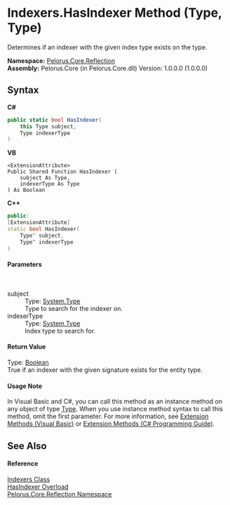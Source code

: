 # Indexers.HasIndexer Method (Type, Type)
 

Determines if an indexer with the given index type exists on the type.

**Namespace:**&nbsp;<a href="7183AF8D">Pelorus.Core.Reflection</a><br />**Assembly:**&nbsp;Pelorus.Core (in Pelorus.Core.dll) Version: 1.0.0.0 (1.0.0.0)

## Syntax

**C#**<br />
``` C#
public static bool HasIndexer(
	this Type subject,
	Type indexerType
)
```

**VB**<br />
``` VB
<ExtensionAttribute>
Public Shared Function HasIndexer ( 
	subject As Type,
	indexerType As Type
) As Boolean
```

**C++**<br />
``` C++
public:
[ExtensionAttribute]
static bool HasIndexer(
	Type^ subject, 
	Type^ indexerType
)
```


#### Parameters
&nbsp;<dl><dt>subject</dt><dd>Type: <a href="http://msdn2.microsoft.com/en-us/library/42892f65" target="_blank">System.Type</a><br />Type to search for the indexer on.</dd><dt>indexerType</dt><dd>Type: <a href="http://msdn2.microsoft.com/en-us/library/42892f65" target="_blank">System.Type</a><br />Index type to search for.</dd></dl>

#### Return Value
Type: <a href="http://msdn2.microsoft.com/en-us/library/a28wyd50" target="_blank">Boolean</a><br />True if an indexer with the given signature exists for the entity type.

#### Usage Note
In Visual Basic and C#, you can call this method as an instance method on any object of type <a href="http://msdn2.microsoft.com/en-us/library/42892f65" target="_blank">Type</a>. When you use instance method syntax to call this method, omit the first parameter. For more information, see <a href="http://msdn.microsoft.com/en-us/library/bb384936.aspx">Extension Methods (Visual Basic)</a> or <a href="http://msdn.microsoft.com/en-us/library/bb383977.aspx">Extension Methods (C# Programming Guide)</a>.

## See Also


#### Reference
<a href="3426510F">Indexers Class</a><br /><a href="BB6CC346">HasIndexer Overload</a><br /><a href="7183AF8D">Pelorus.Core.Reflection Namespace</a><br />